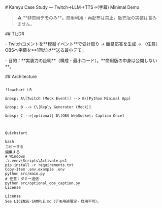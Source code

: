 \# Kamyu Case Study — Twitch→LLM→TTS→(字幕) Minimal Demo



> ⚠️ \*\*非商用デモのみ\*\*。商用利用・再配布は禁止。販売版の実装は含みません。



\## TL;DR

\- Twitchコメントを\*\*模擬イベント\*\*で受け取り → 簡易応答を生成 → （任意）OBSへ字幕を\*\*1回だけ\*\*送る最小デモ。

\- 目的：\*\*実装力の証明\*\*（構成・最小コード）。\*\*商用版の中身は公開しない\*\*。



\## Architecture

```mermaid

flowchart LR

&nbsp; A\[Twitch (Mock Event)] --> B\[Python Minimal App]

&nbsp; B --> C\[Reply Generator (Mock)]

&nbsp; C -->|optional| D\[OBS WebSocket: Caption Once]



Quickstart

bash
コピーする
編集する
# Windows
.\.venv\Scripts\Activate.ps1
pip install -r requirements.txt
Copy-Item .env.example .env
python src/main.py
# 任意：ダミー送信
python src/optional_obs_caption.py
License

License
See LICENSE-SAMPLE.md（デモ用途限定・商用不可）。